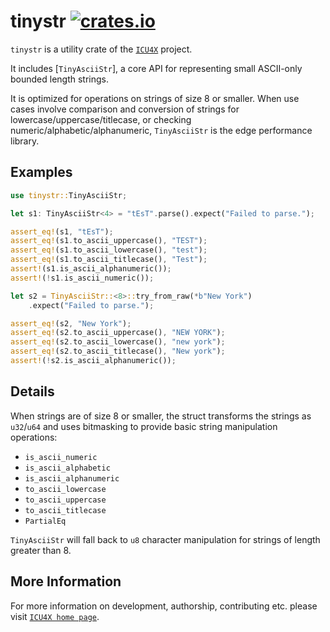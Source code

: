 # tinystr [![crates.io](https://img.shields.io/crates/v/tinystr)](https://crates.io/crates/tinystr)

<!-- cargo-rdme start -->

`tinystr` is a utility crate of the [`ICU4X`] project.

It includes [`TinyAsciiStr`], a core API for representing small ASCII-only bounded length strings.

It is optimized for operations on strings of size 8 or smaller. When use cases involve comparison
and conversion of strings for lowercase/uppercase/titlecase, or checking
numeric/alphabetic/alphanumeric, `TinyAsciiStr` is the edge performance library.

## Examples

```rust
use tinystr::TinyAsciiStr;

let s1: TinyAsciiStr<4> = "tEsT".parse().expect("Failed to parse.");

assert_eq!(s1, "tEsT");
assert_eq!(s1.to_ascii_uppercase(), "TEST");
assert_eq!(s1.to_ascii_lowercase(), "test");
assert_eq!(s1.to_ascii_titlecase(), "Test");
assert!(s1.is_ascii_alphanumeric());
assert!(!s1.is_ascii_numeric());

let s2 = TinyAsciiStr::<8>::try_from_raw(*b"New York")
    .expect("Failed to parse.");

assert_eq!(s2, "New York");
assert_eq!(s2.to_ascii_uppercase(), "NEW YORK");
assert_eq!(s2.to_ascii_lowercase(), "new york");
assert_eq!(s2.to_ascii_titlecase(), "New york");
assert!(!s2.is_ascii_alphanumeric());
```

## Details

When strings are of size 8 or smaller, the struct transforms the strings as `u32`/`u64` and uses
bitmasking to provide basic string manipulation operations:
* `is_ascii_numeric`
* `is_ascii_alphabetic`
* `is_ascii_alphanumeric`
* `to_ascii_lowercase`
* `to_ascii_uppercase`
* `to_ascii_titlecase`
* `PartialEq`

`TinyAsciiStr` will fall back to `u8` character manipulation for strings of length greater than 8.

[`ICU4X`]: ../icu/index.html

<!-- cargo-rdme end -->

## More Information

For more information on development, authorship, contributing etc. please visit [`ICU4X home page`](https://github.com/unicode-org/icu4x).
